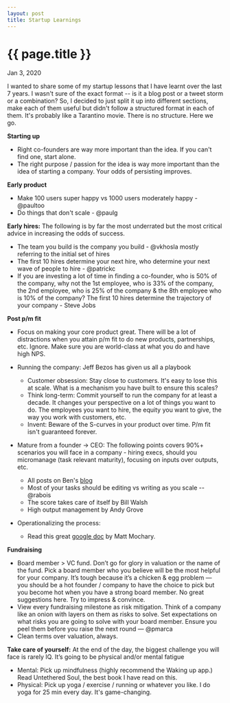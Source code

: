```yaml
---
layout: post
title: Startup Learnings 
---
```


# {{ page.title }}

Jan 3, 2020

I wanted to share some of my startup lessons that I have learnt over the last 7 years. I wasn't sure of the exact format -- is it a blog post or a tweet storm or a combination? So, I decided to just split it up into different sections, make each of them useful but didn't follow a structured format in each of them. It's probably like a Tarantino movie. There is no structure. Here we go. 

**Starting up**   
- Right co-founders are way more important than the idea. If you can't find one, start alone. 
- The right purpose / passion for the idea is way more important than the idea of starting a company. Your odds of persisting improves. 

**Early product**
- Make 100 users super happy vs 1000 users moderately happy - @paultoo
- Do things that don't scale - @paulg

**Early hires:** The following is by far the most underrated but the most critical advice in increasing the odds of success.
- The team you build is the company you build - @vkhosla mostly referring to the initial set of hires
- The first 10 hires determine your next hire, who determine your next wave of people to hire - @patrickc
- If you are investing a lot of time in finding a co-founder, who is 50% of the company, why not the 1st employee, who is 33% of the company, the 2nd employee, who is 25% of the company & the 8th employee who is 10% of the company? The first 10 hires determine the trajectory of your company - Steve Jobs 

**Post p/m fit**
- Focus on making your core product great. There will be a lot of distractions when you attain p/m fit to do new products, partnerships, etc. Ignore. Make sure you are world-class at what you do and have high NPS. 
- Running the company: Jeff Bezos has given us all a playbook
	- Customer obsession: Stay close to customers. It's easy to lose this at scale. What is a mechanism you have built to ensure this scales? 
	- Think long-term: Commit yourself to run the company for at least a decade. It changes your perspective on a lot of things you want to do. The employees you want to hire, the equity you want to give, the way you work with customers, etc. 
	- Invent: Beware of the S-curves in your product over time. P/m fit isn't guaranteed forever. 
- Mature from a founder -> CEO: The following points covers 90%+ scenarios you will face in a company - hiring execs, should you micromanage (task relevant maturity), focusing on inputs over outputs, etc. 
	- All posts on Ben's [blog](https://a16z.com/author/ben-horowitz/)
	- Most of your tasks should be editing vs writing as you scale -- @rabois
	- The score takes care of itself by Bill Walsh
	- High output management by Andy Grove
	 
- Operationalizing the process: 
	- Read this great [google doc](https://docs.google.com/document/d/1ZJZbv4J6FZ8Dnb0JuMhJxTnwl-dwqx5xl0s65DE3wO8/edit#) by Matt Mochary. 

**Fundraising**
- Board member > VC fund. Don’t go for glory in valuation or the name of the fund. Pick a board member who you believe will be the most helpful for your company. It’s tough because it’s a chicken & egg problem — you should be a hot founder / company to have the choice to pick but you become hot when you have a strong board member. No great suggestions here. Try to impress & convince. 
- View every fundraising milestone as risk mitigation. Think of a company like an onion with layers on them as risks to solve. Set expectations on what risks you are going to solve with your board member. Ensure you peel them before you raise the next round — @pmarca 
- Clean terms over valuation, always.

**Take care of yourself:** At the end of the day, the biggest challenge you will face is rarely IQ. It’s going to be physical and/or mental fatigue
- Mental: Pick up mindfulness (highly recommend the Waking up app.) Read Untethered Soul, the best book I have read on this. 
- Physical: Pick up yoga / exercise / running or whatever you like. I do yoga for 25 min every day. It's game-changing.  

